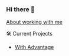 ### Hi there 👋

[About working with me](https://coda.io/@alex-welch/meet-alex)

🛠️ Current Projects

- [With Advantage](www.withadvantage.io)


<!--
**johnalexwelch/johnalexwelch** is a ✨ _special_ ✨ repository because its `README.md` (this file) appears on your GitHub profile.

Here are some ideas to get you started:

- 🔭 I’m currently working on ...
- 🌱 I’m currently learning ...
- 👯 I’m looking to collaborate on ...
- 🤔 I’m looking for help with ...
- 💬 Ask me about ...
- 📫 How to reach me: ...
- 😄 Pronouns: ...
- ⚡ Fun fact: ...
-->
